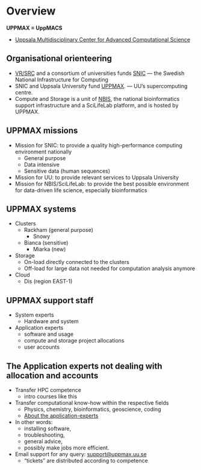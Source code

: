 # Overview

**UPPMAX = UppMACS**
- [Uppsala Multidisciplinary Center for Advanced Computational Science](http://uppmax.uu.se)

    
## Organisational orienteering

- [VR/SRC](https://www.vr.se/english.html) and a consortium of universities funds [SNIC](http://www.snic.se) — the Swedish National Infrastructure for Computing
- SNIC and Uppsala University fund [UPPMAX](http://uppmax.uu.se). — UU’s supercomputing centre.
- Compute and Storage is a unit of [NBIS](https://nbis.se/), the national bioinformatics support infrastructure and a SciLifeLab platform, and is hosted by UPPMAX.
    
## UPPMAX missions
- Mission for SNIC: to provide a quality high-performance computing environment nationally
  - General purpose
  - Data intensive
  - Sensitive data (human sequences)
- Mission for UU: to provide relevant services to Uppsala University
- Mission for NBIS/SciLifeLab: to provide the best possible environment for data-driven life science, especially bioinformatics

## UPPMAX systems

- Clusters
  - Rackham (general purpose)
    - Snowy
  - Bianca (sensitive)
    - Miarka (new)
- Storage
  - On-load directly connected to the clusters
  - Off-load for large data not needed for computation analysis anymore
- Cloud
  - Dis (region EAST-1)

## UPPMAX support staff

- System experts
  - Hardware and system
- Application experts
  - software and usage
  - compute and storage project allocations
  - user accounts

## The Application experts not dealing with allocation and accounts

- Transfer HPC competence
  - intro courses like this
- Transfer computational know-how within the respective fields
  - Physics, chemistry, bioinformatics, geoscience, coding
  - [About the application-experts](https://www.uppmax.uu.se/about-us/application-experts/)
- In other words:
  - installing software,
  - troubleshooting,
  - general advice,
  - possibly make jobs more efficient.
- Email support for any query: support@uppmax.uu.se
  - “tickets” are distributed according to competence

